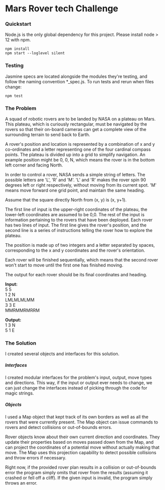 # Mars Rover tech Challenge
### Quickstart
Node.js is the only global dependency for this project. Please install node > 12 with npm.

    npm install
    npm start --loglevel silent
### Testing
Jasmine specs are located alongside the modules they're testing, and follow the naming convention *_spec.js.
To run tests and rerun when files change:

    npm test
### The Problem
A squad of robotic rovers are to be landed by NASA on a plateau on Mars.
This plateau, which is curiously rectangular, must be navigated by the rovers
so that their on-board cameras can get a complete view of the surrounding
terrain to send back to Earth. 

A rover's position and location is represented by a combination of x and y
co-ordinates and a letter representing one of the four cardinal compass points.
The plateau is divided up into a grid to simplify navigation. An example position
might be 0, 0, N, which means the rover is in the bottom left corner and facing North. 

In order to control a rover, NASA sends a simple string of letters. The possible
letters are 'L', 'R' and 'M'. 'L' and 'R' makes the rover spin 90 degrees left
or right respectively, without moving from its current spot. 'M' means move
forward one grid point, and maintain the same heading. 

Assume that the square directly North from (x, y) is (x, y+1). 

The first line of input is the upper-right coordinates of the plateau, the
lower-left coordinates are assumed to be 0,0. The rest of the input is information
pertaining to the rovers that have been deployed. Each rover has two lines of
input. The first line gives the rover's position, and the second line is a series
of instructions telling the rover how to explore the plateau. 

The position is made up of two integers and a letter separated by spaces,
corresponding to the x and y coordinates and the rover's orientation. 

Each rover will be finished sequentially, which means that the second rover
won't start to move until the first one has finished moving. 

The output for each rover should be its final coordinates and heading. 

**Input:**  
5 5  
1 2 N  
LMLMLMLMM  
3 3 E  
MMRMMRMRRM

**Output:**  
1 3 N  
5 1 E

### The Solution

I created several objects and interfaces for this solution.

##### Interfaces

I created modular interfaces for the problem's input, output, move types and directions. This way, if the input or output ever needs to change, we can just change the interfaces instead of picking through the code for magic strings.

##### Objects

I used a Map object that kept track of its own borders as well as all the rovers that were currently present. The Map object can issue commands to rovers and detect collisions or out-of-bounds errors.

Rover objects know about their own current direction and coordinates. They update their properties based on moves passed down from the Map, and can project the coordinates of a potential move without actually making that move. The Map uses this projection capability to detect possible collisions and throw errors if necessary.

Right now, if the provided rover plan results in a collision or out-of-bounds error the program simply omits that rover from the results (assuming it crashed or fell off a cliff). If the given input is invalid, the program simply throws an error.
